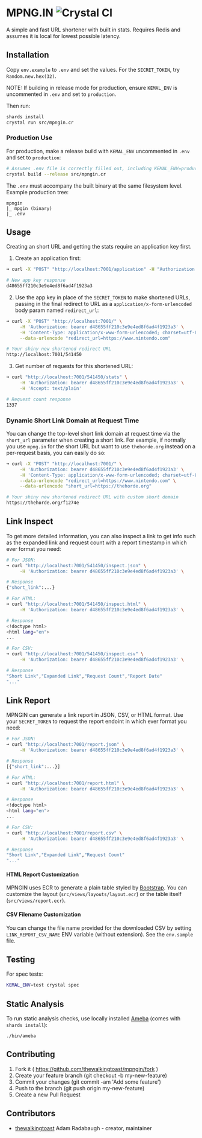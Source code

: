 # MPNG.IN ![Crystal CI](https://github.com/thewalkingtoast/mpngin/workflows/Crystal%20CI/badge.svg)

A simple and fast URL shortener with built in stats. Requires Redis and assumes it is local for lowest possible latency.

## Installation

Copy `env.example` to `.env` and set the values. For the
`SECRET_TOKEN`, try `Random.new.hex(32)`.

NOTE: If building in release mode for production, ensure `KEMAL_ENV` is uncommented in `.env` and set to `production`.

Then run:
```sh
shards install
crystal run src/mpngin.cr
```

### Production Use

For production, make a release build with `KEMAL_ENV` uncommented in `.env` and set to `production`:

```sh
# Assumes .env file is correctly filled out, including KEMAL_ENV=production
crystal build --release src/mpngin.cr
```

The `.env` must accompany the built binary at the same filesystem level. Example production tree:

```
mpngin
|_ mpgin (binary)
|_ .env
```

## Usage

Creating an short URL and getting the stats require an application key first.

1) Create an application first:

```sh
➜ curl -X "POST" "http://localhost:7001/application" -H "Authorization: bearer <SECRET_TOKEN_HERE>"

# New app key response
d48655ff210c3e9e4ed8f6ad4f1923a3
```

2) Use the app key in place of the `SECRET_TOKEN` to make shortened URLs, passing in the final redirect to URL as a
`application/x-form-urlencoded` body param named `redirect_url`:

```sh
➜ curl -X "POST" "http://localhost:7001/" \
     -H 'Authorization: bearer d48655ff210c3e9e4ed8f6ad4f1923a3' \
     -H 'Content-Type: application/x-www-form-urlencoded; charset=utf-8' \
     --data-urlencode "redirect_url=https://www.nintendo.com"

# Your shiny new shortened redirect URL
http://localhost:7001/541450
```

3) Get number of requests for this shortened URL:

```sh
➜ curl "http://localhost:7001/541450/stats" \
     -H 'Authorization: bearer d48655ff210c3e9e4ed8f6ad4f1923a3' \
     -H 'Accept: text/plain'

# Request count response
1337
```

### Dynamic Short Link Domain at Request Time

You can change the top-level short link domain at request time via the `short_url` parameter when creating a short link. For example, if normally you use `mpng.in` for the short URL but want to use `thehorde.org` instead on a per-request basis, you can easily do so:

```sh
➜ curl -X "POST" "http://localhost:7001/" \
     -H 'Authorization: bearer d48655ff210c3e9e4ed8f6ad4f1923a3' \
     -H 'Content-Type: application/x-www-form-urlencoded; charset=utf-8' \
     --data-urlencode "redirect_url=https://www.nintendo.com" \
     --data-urlencode "short_url=https://thehorde.org"

# Your shiny new shortened redirect URL with custom short domain
https://thehorde.org/f1274e
```

## Link Inspect

To get more detailed information, you can also inspect a link to get info such as the expanded link and request count with a report timestamp in which ever format you need:

```sh
# For JSON:
➜ curl "http://localhost:7001/541450/inspect.json" \
     -H 'Authorization: bearer d48655ff210c3e9e4ed8f6ad4f1923a3' \

# Response
{"short_link":...}

# For HTML:
➜ curl "http://localhost:7001/541450/inspect.html" \
     -H 'Authorization: bearer d48655ff210c3e9e4ed8f6ad4f1923a3' \

# Response
<!doctype html>
<html lang="en">
...

# For CSV:
➜ curl "http://localhost:7001/541450/inspect.csv" \
     -H 'Authorization: bearer d48655ff210c3e9e4ed8f6ad4f1923a3' \

# Response
"Short Link","Expanded Link","Request Count","Report Date"
"..."
```

## Link Report

MPNGIN can generate a link report in JSON, CSV, or HTML format. Use your `SECRET_TOKEN` to request the report endoint in which ever format you need:

```sh
# For JSON:
➜ curl "http://localhost:7001/report.json" \
     -H 'Authorization: bearer d48655ff210c3e9e4ed8f6ad4f1923a3' \

# Response
[{"short_link":...}]

# For HTML:
➜ curl "http://localhost:7001/report.html" \
     -H 'Authorization: bearer d48655ff210c3e9e4ed8f6ad4f1923a3' \

# Response
<!doctype html>
<html lang="en">
...

# For CSV:
➜ curl "http://localhost:7001/report.csv" \
     -H 'Authorization: bearer d48655ff210c3e9e4ed8f6ad4f1923a3' \

# Response
"Short Link","Expanded Link","Request Count"
"..."
```

#### HTML Report Customization

MPNGIN uses ECR to generate a plain table styled by [Bootstrap](https://getbootstrap.com). You can customize the layout (`src/views/layouts/layout.ecr`) or the table itself (`src/views/report.ecr`).

#### CSV Filename Customization

You can change the file name provided for the downloaded CSV by setting `LINK_REPORT_CSV_NAME` ENV variable (without extension). See the `env.sample` file.

## Testing

For spec tests:
```sh
KEMAL_ENV=test crystal spec
```

## Static Analysis

To run static analysis checks, use locally installed [Ameba](https://github.com/veelenga/ameba) (comes with `shards install`):
```
./bin/ameba
```

## Contributing

1. Fork it ( https://github.com/thewalkingtoast/mpngin/fork )
2. Create your feature branch (git checkout -b my-new-feature)
3. Commit your changes (git commit -am 'Add some feature')
4. Push to the branch (git push origin my-new-feature)
5. Create a new Pull Request

## Contributors

- [thewalkingtoast](https://github.com/thewalkingtoast) Adam Radabaugh - creator, maintainer
